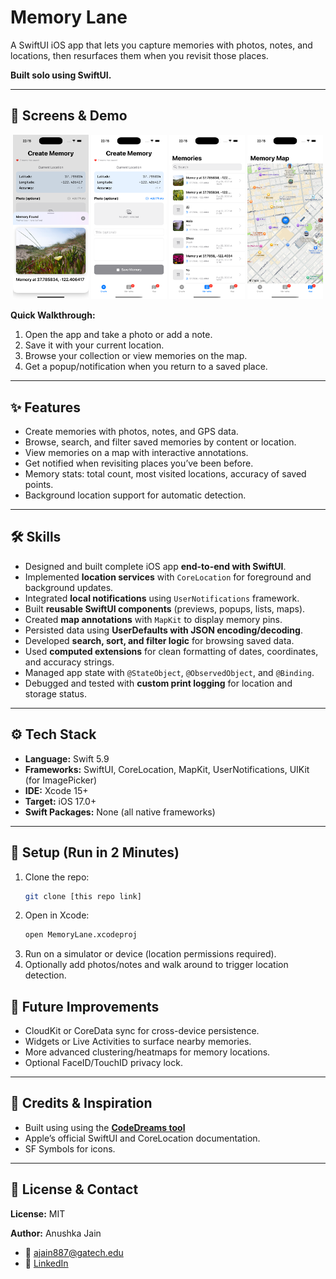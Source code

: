 # Memory Lane  
A SwiftUI iOS app that lets you capture memories with photos, notes, and locations, then resurfaces them when you revisit those places.  

**Built solo using SwiftUI.**

---

## 📱 Screens & Demo
<p align="center">
  <img src="./images_memory_lane/screenshot_1" alt="Screenshot 1" width="24%">
<img src="./images_memory_lane/screenshot_3" alt="Screenshot 3" width="24%">
	 <img src="./images_memory_lane/screenshot_4" alt="Screenshot 4" width="24%">
  <img src="./images_memory_lane/screenshot_2" alt="Screenshot 2" width="24%">
  
 
</p>


**Quick Walkthrough:**  
1. Open the app and take a photo or add a note.  
2. Save it with your current location.  
3. Browse your collection or view memories on the map.  
4. Get a popup/notification when you return to a saved place.  

---

## ✨ Features 
- Create memories with photos, notes, and GPS data.  
- Browse, search, and filter saved memories by content or location.  
- View memories on a map with interactive annotations.  
- Get notified when revisiting places you’ve been before.  
- Memory stats: total count, most visited locations, accuracy of saved points.  
- Background location support for automatic detection.  

---

## 🛠 Skills
- Designed and built complete iOS app **end-to-end with SwiftUI**.  
- Implemented **location services** with `CoreLocation` for foreground and background updates.  
- Integrated **local notifications** using `UserNotifications` framework.  
- Built **reusable SwiftUI components** (previews, popups, lists, maps).  
- Created **map annotations** with `MapKit` to display memory pins.  
- Persisted data using **UserDefaults with JSON encoding/decoding**.  
- Developed **search, sort, and filter logic** for browsing saved data.  
- Used **computed extensions** for clean formatting of dates, coordinates, and accuracy strings.  
- Managed app state with `@StateObject`, `@ObservedObject`, and `@Binding`.  
- Debugged and tested with **custom print logging** for location and storage status.  

---

## ⚙️ Tech Stack
- **Language:** Swift 5.9  
- **Frameworks:** SwiftUI, CoreLocation, MapKit, UserNotifications, UIKit (for ImagePicker)  
- **IDE:** Xcode 15+  
- **Target:** iOS 17.0+  
- **Swift Packages:** None (all native frameworks)  

---

## 🚀 Setup (Run in 2 Minutes)
1. Clone the repo:  
   ```bash
   git clone [this repo link]
   ```
2. Open in Xcode:
	```bash
	open MemoryLane.xcodeproj
	```
3. Run on a simulator or device (location permissions required).
4. Optionally add photos/notes and walk around to trigger location detection.

## 🔮 Future Improvements
- CloudKit or CoreData sync for cross-device persistence.  
- Widgets or Live Activities to surface nearby memories.  
- More advanced clustering/heatmaps for memory locations.  
- Optional FaceID/TouchID privacy lock.  

---

## 🙌 Credits & Inspiration
- Built using using the [**CodeDreams tool**](https://codedreams.app/)
- Apple’s official SwiftUI and CoreLocation documentation.  
- SF Symbols for icons.  

---

## 📄 License & Contact
**License:** MIT  

**Author:** Anushka Jain 
- 📧 ajain887@gatech.edu
- 💼 [LinkedIn](https://linkedin.com/in/anushka-jain56/)  
